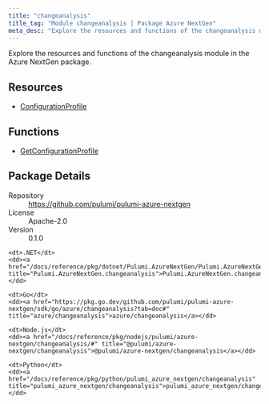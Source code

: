 ```yaml
---
title: "changeanalysis"
title_tag: "Module changeanalysis | Package Azure NextGen"
meta_desc: "Explore the resources and functions of the changeanalysis module in the Azure NextGen package."
---
```


<!-- WARNING: this file was generated by Pulumi Docs Generator. -->
<!-- Do not edit by hand unless you're certain you know what you are doing! -->

Explore the resources and functions of the changeanalysis module in the Azure NextGen package.

<h2 id="resources">Resources</h2>
<ul class="api">
    <li><a href="configurationprofile" title="ConfigurationProfile"><span class="symbol resource"></span>ConfigurationProfile</a></li>
</ul>

<h2 id="functions">Functions</h2>
<ul class="api">
    <li><a href="getconfigurationprofile" title="GetConfigurationProfile"><span class="symbol function"></span>GetConfigurationProfile</a></li>
</ul>

<h2 id="package-details">Package Details</h2>
<dl class="package-details">
	<dt>Repository</dt>
	<dd><a href="https://github.com/pulumi/pulumi-azure-nextgen">https://github.com/pulumi/pulumi-azure-nextgen</a></dd>
	<dt>License</dt>
	<dd>Apache-2.0</dd>
	<dt>Version</dt>
	<dd>0.1.0</dd>
</dl>



<dl class="tabular">

    <dt>.NET</dt>
    <dd><a href="/docs/reference/pkg/dotnet/Pulumi.AzureNextGen/Pulumi.AzureNextGen.changeanalysis.html" title="Pulumi.AzureNextGen.changeanalysis">Pulumi.AzureNextGen.changeanalysis</a></dd>

    <dt>Go</dt>
    <dd><a href="https://pkg.go.dev/github.com/pulumi/pulumi-azure-nextgen/sdk/go/azure/changeanalysis?tab=doc#" title="azure/changeanalysis">azure/changeanalysis</a></dd>

    <dt>Node.js</dt>
    <dd><a href="/docs/reference/pkg/nodejs/pulumi/azure-nextgen/changeanalysis/#" title="@pulumi/azure-nextgen/changeanalysis">@pulumi/azure-nextgen/changeanalysis</a></dd>

    <dt>Python</dt>
    <dd><a href="/docs/reference/pkg/python/pulumi_azure_nextgen/changeanalysis" title="pulumi_azure_nextgen/changeanalysis">pulumi_azure_nextgen/changeanalysis</a></dd>

</dl>


